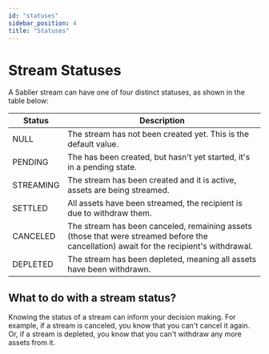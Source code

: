```yaml
---
id: "statuses"
sidebar_position: 4
title: "Statuses"
---
```


# Stream Statuses

A Sablier stream can have one of four distinct statuses, as shown in the table below:

| Status    | Description                                                                                                                             |
| --------- | --------------------------------------------------------------------------------------------------------------------------------------- |
| NULL      | The stream has not been created yet. This is the default value.                                                                         |
| PENDING   | The has been created, but hasn't yet started, it's in a pending state.                                                                  |
| STREAMING | The stream has been created and it is active, assets are being streamed.                                                                |
| SETTLED   | All assets have been streamed, the recipient is due to withdraw them.                                                                   |
| CANCELED  | The stream has been canceled, remaining assets (those that were streamed before the cancellation) await for the recipient's withdrawal. |
| DEPLETED  | The stream has been depleted, meaning all assets have been withdrawn.                                                                   |

## What to do with a stream status?

Knowing the status of a stream can inform your decision making. For example, if a stream is canceled, you know that you
can't cancel it again. Or, if a stream is depleted, you know that you can't withdraw any more assets from it.
